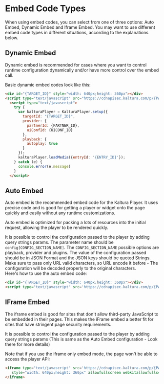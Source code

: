 # Embed Code Types

When using embed codes, you can select from one of three options: Auto Embed, Dynamic Embed and Iframe Embed. You may want to use different embed code types in different situations, according to the explanations below.

## Dynamic Embed

Dynamic embed is recommended for cases where you want to control runtime configuration dynamically and/or have more control over the embed call.<br>

Basic dynamic embed codes look like this:

```html
<div id="{TARGET_ID}" style="width: 640px;height: 360px"></div>
<script type="text/javascript" src="https://cdnapisec.kaltura.com/p/{PARTNER_ID}/embedPlaykitJs/uiconf_id/{UICONF_ID}"></script>
  <script type="text/javascript">
    try {
      var kalturaPlayer = KalturaPlayer.setup({
        targetId: "{TARGET_ID}",
        provider: {
          partnerId: {PARTNER_ID},
          uiConfId: {UICONF_ID}
        },
        playback: {
          autoplay: true
        }
      });
      kalturaPlayer.loadMedia({entryId: '{ENTRY_ID}'});
    } catch (e) {
      console.error(e.message)
    }
  </script>
```

## Auto Embed

Auto embed is the recommended embed code for the Kaltura Player. It uses precise code and is good for getting a player or widget onto the page quickly and easily without any runtime customizations.<br>

Auto embed is optimized for packing a lots of resources into the initial request, allowing the player to be rendered quickly.<br>

It is possible to control the configuration passed to the player by adding query strings params. The parameter name should be `config[CONFIG_SECTION_NAME]`. The `CONFIG_SECTION_NAME` possible options are playback, provider and plugins.
The value of the configuration passed should be in JSON Format and the JSON keys should be quoted Strings. Make sure to pass only URL valid characters, so URL encode it before -
The configuration will be decoded properly to the original characters.
<br>Here's how to use the auto embed code:

```html
<div id="{TARGET_ID}" style="width: 640px;height: 360px"></div>
<script type="text/javascript" src='https://cdnapisec.kaltura.com/p/{PARTNER_ID}/embedPlaykitJs/uiconf_id/{UICONF_ID}?autoembed=true&targetId={TARGET_ID}&entry_id={ENTRY_ID}&config[playback]={"autoplay":true}'></script>
```

## IFrame Embed

The iframe embed is good for sites that don't allow third-party JavaScript to be embedded in their pages. This makes the iFrame embed a better fit for sites that have stringent page security requirements.<br>

It is possible to control the configuration passed to the player by adding query strings params (This is same as the Auto Embed configuration - Look there for more details)

Note that if you use the iframe only embed mode, the page won't be able to access the player API:

```html
<iframe type="text/javascript" src='https://cdnapisec.kaltura.com/p/{PARTNER_ID}/embedPlaykitJs/uiconf_id/{UICONF_ID}?iframeembed=true&entry_id={ENTRY_ID}&config[playback]={"autoplay":true}'
   style="width: 640px;height: 360px" allowfullscreen webkitallowfullscreen mozAllowFullScreen frameborder="0">
</iframe>
```
